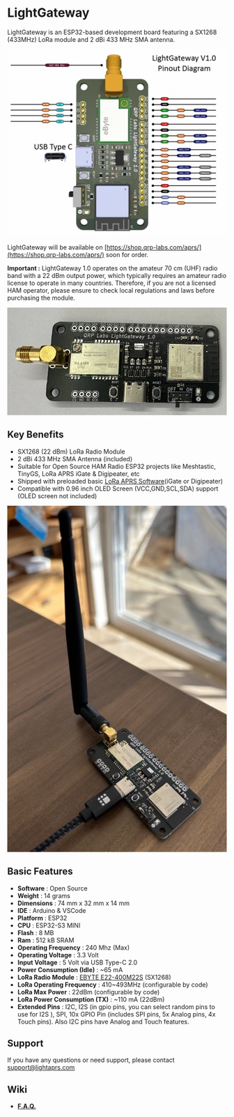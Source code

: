 # LightGateway

LightGateway is an ESP32-based development board featuring a SX1268 (433MHz) LoRa module and 2 dBi 433 MHz SMA antenna.

<img src="images/light_gateway_v_1_0_pinout.png" width="600">

LightGateway will be available on [https://shop.qrp-labs.com/aprs/](https://shop.qrp-labs.com/aprs/) soon for order.

**Important :** LightGateway 1.0 operates on the amateur 70 cm (UHF) radio band with a 22 dBm output power, which typically requires an amateur radio license to operate in many countries. Therefore, if you are not a licensed HAM operator, please ensure to check local regulations and laws before purchasing the module.

<img src="images/light_gateway_v_1_0_front.jpg" width="600">

## Key Benefits

- SX1268 (22 dBm) LoRa Radio Module
- 2 dBi 433 MHz SMA Antenna (included) 
- Suitable for Open Source HAM Radio ESP32 projects like Meshtastic, TinyGS, LoRa APRS iGate & Digipeater, etc
- Shipped with preloaded basic [LoRa APRS Software](https://github.com/lightaprs/LightLoRaAPRS/)(iGate or Digipeater)
- Compatible with 0.96 inch OLED Screen (VCC,GND,SCL,SDA) support (OLED screen not included)

<img src="images/light_gateway_v_1_0_with_antenna.jpg" width="600">

## Basic Features

- **Software** : Open Source
- **Weight** : 14 grams
- **Dimensions** : 74 mm x 32 mm x 14 mm
- **IDE** : Arduino & VSCode
- **Platform** : ESP32
- **CPU** : ESP32-S3 MINI
- **Flash** : 8 MB
- **Ram** : 512 kB SRAM
- **Operating Frequency** : 240 Mhz (Max)
- **Operating Voltage** : 3.3 Volt
- **Input Voltage** : 5 Volt via USB Type-C 2.0
- **Power Consumption (Idle)** : ~65 mA
- **LoRa Radio Module** : [EBYTE E22-400M22S](https://www.cdebyte.com/products/E22-400M22S) (SX1268)
- **LoRa Operating Frequency** : 410~493MHz (configurable by code)
- **LoRa Max Power** : 22dBm (configurable by code)
- **LoRa Power Consumption (TX)** : ~110 mA (22dBm)
- **Extended Pins** : I2C, I2S (in gpio pins, you can select random pins to use for I2S ), SPI,  10x GPIO Pin (includes SPI pins, 5x Analog pins, 4x Touch pins). Also I2C pins have Analog and Touch features.

## Support

If you have any questions or need support, please contact support@lightaprs.com

## Wiki

* **[F.A.Q.](https://github.com/lightaprs/LightGateway-1.0/wiki/F.A.Q.)**
